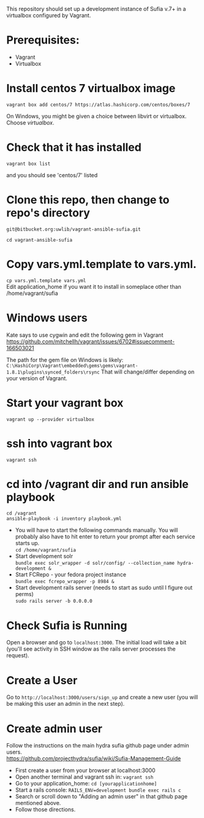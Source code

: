 This repository should set up a development instance of Sufia v.7+ in a virtualbox configured by Vagrant.

# Prerequisites:
 - Vagrant
 - Virtualbox

# Install centos 7 virtualbox image
`vagrant box add centos/7 https://atlas.hashicorp.com/centos/boxes/7`

On Windows, you might be given a choice between libvirt or virtualbox. Choose *virtualbox*.

# Check that it has installed
`vagrant box list`

and you should see 'centos/7' listed

# Clone this repo, then change to repo's directory
`git@bitbucket.org:uwlib/vagrant-ansible-sufia.git`

`cd vagrant-ansible-sufia`

# Copy vars.yml.template to vars.yml.

`cp vars.yml.template vars.yml`   
Edit application_home if you want it to install in someplace other than /home/vagrant/sufia

# Windows users
Kate says to use cygwin and edit the following gem in Vagrant   
https://github.com/mitchellh/vagrant/issues/6702#issuecomment-166503021

The path for the gem file on Windows is likely:
```C:\HashiCorp\Vagrant\embedded\gems\gems\vagrant-1.8.1\plugins\synced_folders\rsync```
That will change/differ depending on your version of Vagrant.

# Start your vagrant box
`vagrant up --provider virtualbox`

# ssh into vagrant box
`vagrant ssh`

# cd into /vagrant dir and run ansible playbook
`cd /vagrant`   
`ansible-playbook -i inventory playbook.yml`

* You will have to start the following commands manually. You will probably also have to hit enter to return your prompt after each service starts up.   
`cd /home/vagrant/sufia`   
* Start development solr   
`bundle exec solr_wrapper -d solr/config/ --collection_name hydra-development &`   
* Start FCRepo - your fedora project instance   
`bundle exec fcrepo_wrapper -p 8984 &`   
* Start development rails server (needs to start as sudo until I figure out perms)   
`sudo rails server -b 0.0.0.0`

# Check Sufia is Running
Open a browser and go to `localhost:3000`. The initial load will take a bit (you'll see activity in SSH window as the rails server processes the request).

# Create a User
Go to `http://localhost:3000/users/sign_up` and create a new user (you will be making this user an admin in the next step).

# Create admin user
Follow the instructions on the main hydra sufia github page under admin users.   
https://github.com/projecthydra/sufia/wiki/Sufia-Management-Guide

 - First create a user from your browser at localhost:3000
 - Open another terminal and vagrant ssh in: `vagrant ssh `
 - Go to your application_home: `cd [yourapplicationhome]`
 - Start a rails console: `RAILS_ENV=development bundle exec rails c`
 - Search or scroll down to "Adding an admin user" in that github page mentioned above.
 - Follow those directions.
